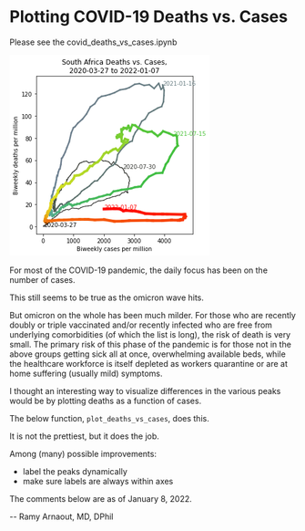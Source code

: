 # Plotting COVID-19 Deaths vs. Cases

Please see the covid_deaths_vs_cases.ipynb

![](south_africa_010822.png)

For most of the COVID-19 pandemic, the daily focus has been on the number of cases. 

This still seems to be true as the omicron wave hits.

But omicron on the whole has been much milder. For those who are recently doubly or triple vaccinated and/or recently infected who are free from underlying comorbidities (of which the list is long), the risk of death is very small. The primary risk of this phase of the pandemic is for those not in the above groups getting sick all at once, overwhelming available beds, while the healthcare workforce is itself depleted as workers quarantine or are at home suffering (usually mild) symptoms.

I thought an interesting way to visualize differences in the various peaks would be by plotting deaths as a function of cases.

The below function, `plot_deaths_vs_cases`, does this.

It is not the prettiest, but it does the job.

Among (many) possible improvements:

- label the peaks dynamically
- make sure labels are always within axes

The comments below are as of January 8, 2022.

-- Ramy Arnaout, MD, DPhil
